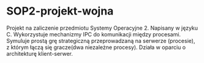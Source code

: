 # SOP2-projekt-wojna

Projekt na zaliczenie przedmiotu Systemy Operacyjne 2.
Napisany w języku C.
Wykorzystuje mechanizmy IPC do komunikacji między procesami.
Symuluje prostą grę strategiczną przeprowadzaną na serwerze (procesie), z którym łączą się gracze(dwa niezależne procesy).
Działa w oparciu o architekturę klient-serwer.

